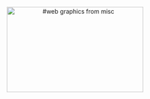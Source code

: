 <p align="center">
<img alt="#web graphics from misc" class="J9AiF" height="200" src="https://64.media.tumblr.com/3dfe18697df50ab1d48c65be44447cd0/278e726549a4ba50-2f/s400x600/be8e67293f6337814cc2907b86083924f061b476.gifv" width="320">
